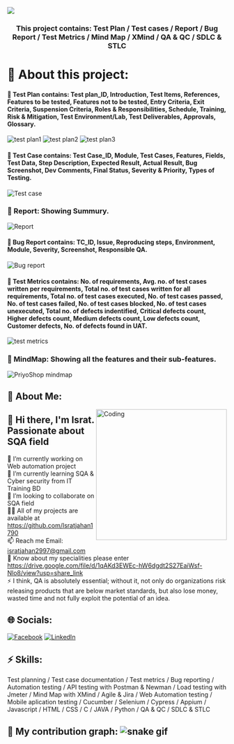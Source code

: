 
![](https://images.thedailystar.net/sites/default/files/feature/images/priyoshop-logo-transparent-bg-for-white-bg.png)

<h3 align="center">This project contains: Test Plan / Test cases / Report / Bug Report / Test Metrics / Mind Map / XMind / QA & QC / SDLC & STLC</h3>

# 💫 About this project:
#### 💫 Test Plan contains: Test plan_ID, Introduction, Test Items, References, Features to be tested, Features not to be tested, Entry Criteria, Exit Criteria, Suspension Criteria, Roles & Responsibilities, Schedule, Training, Risk & Mitigation, Test Environment/Lab, Test Deliverables, Approvals, Glossary.
![test plan1](https://user-images.githubusercontent.com/112747904/199232022-918c6d39-ed12-467b-8133-8d8df44ef513.PNG)
![test plan2](https://user-images.githubusercontent.com/112747904/199230832-a521fac8-8645-4133-a0a6-4375df9a83bc.PNG)
![test plan3](https://user-images.githubusercontent.com/112747904/199230847-93248871-2bbf-4922-9ad4-4c1737dd9632.PNG)


#### 💫 Test Case contains: Test Case_ID, Module, Test Cases, Features, Fields, Test Data, Step Description, Expected Result, Actual Result, Bug Screenshot, Dev Comments, Final Status, Severity & Priority, Types of Testing.
![Test case](https://user-images.githubusercontent.com/112747904/199229466-dbd7f1ed-ab5b-4a43-b744-f3ef5eaca31a.PNG)
 
 
### 💫 Report: Showing Summury.
![Report](https://user-images.githubusercontent.com/112747904/199229499-b328b4a7-d7b5-493e-b73a-2ae3d9cac14f.PNG)


#### 💫 Bug Report contains: TC_ID, Issue, Reproducing steps, Environment, Module, Severity, Screenshot, Responsible QA.
![Bug report](https://user-images.githubusercontent.com/112747904/199230151-ac302815-3041-4719-ba44-3d53d9500e06.PNG)


#### 💫 Test Metrics contains: No. of requirements, Avg. no. of test cases written per requirements, Total no. of test cases written for all requirements, Total no. of test cases executed, No. of test cases passed, No. of test cases failed, No. of test cases blocked, No. of test cases unexecuted, Total no. of defects indentified, Critical defects count, Higher defects count, Medium defects count, Low defects count, Customer defects, No. of defects found in UAT.
![test metrics](https://user-images.githubusercontent.com/112747904/199230126-f796b91b-6014-4828-a5e4-29fd6d880285.PNG)


### 💫 MindMap: Showing all the features and their sub-features.
![PriyoShop mindmap](https://user-images.githubusercontent.com/112747904/199227997-39b5525c-0dd0-4335-a35f-88554bc9ad81.png)



## 💫 About Me:
<img align="right" alt="Coding" width="300" src="https://i.imgur.com/tN5CW8d.gif">

## 👋 Hi there, I'm Israt. Passionate about SQA field
🔭 I’m currently working on Web automation project<br>🌱 I’m currently learning SQA & Cyber security from IT Training BD<br>👯 I’m looking to collaborate on SQA field<br>👨‍💻 All of my projects are available at https://github.com/Isratjahan1790<br>📫 Reach me Email: isratjahan2997@gmail.com<br>📄 Know about my specialities please enter https://drive.google.com/file/d/1qAKd3EWEc-hW6dgdt2S27EaiWsf-Nlo8/view?usp=share_link<br>⚡ I think, QA is absolutely essential; without it, not only do organizations risk releasing products that are below market standards, but also lose money, wasted time and not fully exploit the potential of an idea.


## 🌐 Socials:
[![Facebook](https://img.shields.io/badge/Facebook-%231877F2.svg?logo=Facebook&logoColor=white)](https://facebook.com/ishratjahan.1790) 
[![LinkedIn](https://img.shields.io/badge/LinkedIn-%230077B5.svg?logo=linkedin&logoColor=white)](https://linkedin.com/in/israt-jahan1790) 

## ⚡ Skills:
Test planning / Test case documentation / Test metrics / Bug reporting / Automation testing / API testing with Postman & Newman / Load testing with Jmeter / Mind Map with XMind / Agile & Jira /  Web Automation testing / Mobile aplication testing / Cucumber / Selenium / Cypress / Appium / Javascript /  HTML / CSS / C / JAVA / Python / QA & QC / SDLC & STLC

## 🔭 My contribution graph: ![snake gif](https://github.com/Isratjahan1790/Isratjahan1790/blob/output/github-contribution-grid-snake.gif)

